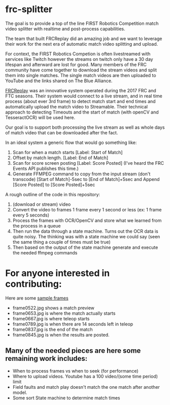 # frc-splitter

The goal is to provide a top of the line FIRST Robotics Competition match video splitter with realtime and post-process capabilities.

The team that built FRCReplay did an amazing job and we want to leverage their work for the next era of automatic match video splitting and upload.

For context, the FIRST Robotics Competion is often livestreamed with services like Twitch however the streams on twitch only have a 30 day lifespan and afterward are lost for good.
Many members of the FRC community have come together to download the stream videos and split them into single matches. The single match videos are then uploaded to YouTube and the links shared on The Blue Alliance.

[FRCReplay](https://www.chiefdelphi.com/t/frc-live-replay-match-videos-automatically-recorded-and-uploaded-in-minutes/159204) was an innovative system operated during the 2017 FRC and FTC seasons. Their system would connect to a live stream, and in real time process (about ever 3rd frame) to detect match start and end times and automatically upload the match video to Streamable. Their technical approach to detecting Timeouts and the start of match (with openCV and TesseractOCR) will be used here.

Our goal is to support both processing the live stream as well as whole days of match video that can be downloaded after the fact.

In an ideal system a generic flow that would go something like:
1. Scan for when a match starts [Label: Start of Match]
2. Offset by match length. [Label: End of Match]
3. Scan for score screen posting [Label: Score Posted] (I've heard the FRC Events API publishes this time.)
4. Generate FFMPEG command to copy from the input stream (don't transcode) [Start of Match]-5sec to [End of Match]+5sec and Append [Score Posted] to [Score Posted]+5sec

A rough outline of the code in this repository:
1. (download or stream) video
2. Convert the video to frames 1 frame every 1 second or less (ex: 1 frame every 5 seconds)
3. Process the frames with OCR/OpenCV and store what we learned from the process in a queue
4. Then run the data through a state machine. Turns out the OCR data is quite noisy. The thinking was with a state machine we could say (seen the same thing a couple of times must be true)
5. Then based on the output of the state machine generate and execute the needed ffmpeg commands

# For anyone interested in contributing:
Here are some [sample frames](https://github.com/TechplexEngineer/frc-splitter/files/3249665/interesting.zip)
- frame0522.jpg shows a match preview
- frame0653.jpg is where the match actually starts
- frame0667.jpg is where teleop starts
- frame0789.jpg is when there are 14 seconds left in teleop
- frame0837.jpg is the end of the match
- frame0845.jpg is when the results are posted.

## Many of the needed pieces are here some remaining work includes:
- When to process frames vs when to seek (for performance)
- Where to upload videos. Youtube has a 100 video/(some time period) limit
- Field faults and match play doesn't match the one match after another model.
- Some sort State machine to determine match times
